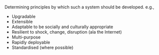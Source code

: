 Determining principles by which such a system should be developed.  e.g., 

 - Upgradable
 - Extensible
 - Adaptable to be socially and culturally appropriate 
 - Resilient to shock, change, disruption (ala the Internet)
 - Multi-purpose
 - Rapidly deployable
 - Standardised (where possible)


